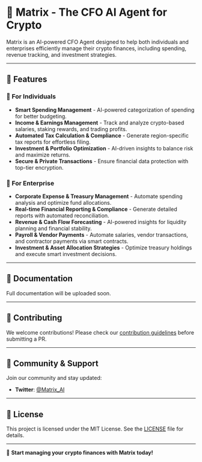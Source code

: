 # 🤖 Matrix - The CFO AI Agent for Crypto

Matrix is an AI-powered CFO Agent designed to help both individuals and enterprises efficiently manage their crypto finances, including spending, revenue tracking, and investment strategies.

---

## 🌟 Features

### 👤 For Individuals

- **Smart Spending Management** - AI-powered categorization of spending for better budgeting.
- **Income & Earnings Management** - Track and analyze crypto-based salaries, staking rewards, and trading profits.
- **Automated Tax Calculation & Compliance** - Generate region-specific tax reports for effortless filing.
- **Investment & Portfolio Optimization** - AI-driven insights to balance risk and maximize returns.
- **Secure & Private Transactions** - Ensure financial data protection with top-tier encryption.

### 🏢 For Enterprise

- **Corporate Expense & Treasury Management** - Automate spending analysis and optimize fund allocations.
- **Real-time Financial Reporting & Compliance** - Generate detailed reports with automated reconciliation.
- **Revenue & Cash Flow Forecasting** - AI-powered insights for liquidity planning and financial stability.
- **Payroll & Vendor Payments** - Automate salaries, vendor transactions, and contractor payments via smart contracts.
- **Investment & Asset Allocation Strategies** - Optimize treasury holdings and execute smart investment decisions.

---

## 📖 Documentation

Full documentation will be uploaded soon.

---

## 🤝 Contributing

We welcome contributions! Please check our [contribution guidelines](CONTRIBUTING.md) before submitting a PR.

---

## 📢 Community & Support

Join our community and stay updated:

- **Twitter**: [@Matrix_AI](https://x.com/Matrix_AI_)

---

## 📜 License

This project is licensed under the MIT License. See the [LICENSE](LICENSE) file for details.

---

🚀 **Start managing your crypto finances with Matrix today!**
